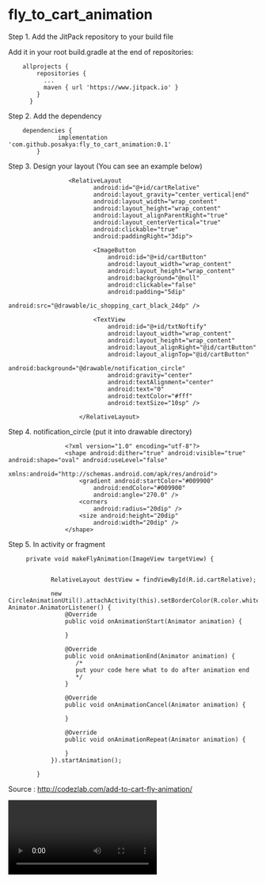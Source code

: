 # fly_to_cart_animation

Step 1. Add the JitPack repository to your build file

Add it in your root build.gradle at the end of repositories:

        allprojects {
            repositories {
              ...
              maven { url 'https://www.jitpack.io' }
            }
          }
          
          
Step 2. Add the dependency

        dependencies {
                  implementation 'com.github.posakya:fly_to_cart_animation:0.1'
            }
            
            
Step 3. Design your layout (You can see an example below)

                     <RelativeLayout
                            android:id="@+id/cartRelative"
                            android:layout_gravity="center_vertical|end"
                            android:layout_width="wrap_content"
                            android:layout_height="wrap_content"
                            android:layout_alignParentRight="true"
                            android:layout_centerVertical="true"
                            android:clickable="true"
                            android:paddingRight="3dip">

                            <ImageButton
                                android:id="@+id/cartButton"
                                android:layout_width="wrap_content"
                                android:layout_height="wrap_content"
                                android:background="@null"
                                android:clickable="false"
                                android:padding="5dip"
                                android:src="@drawable/ic_shopping_cart_black_24dp" />

                            <TextView
                                android:id="@+id/txtNoftify"
                                android:layout_width="wrap_content"
                                android:layout_height="wrap_content"
                                android:layout_alignRight="@id/cartButton"
                                android:layout_alignTop="@id/cartButton"
                                android:background="@drawable/notification_circle"
                                android:gravity="center"
                                android:textAlignment="center"
                                android:text="0"
                                android:textColor="#fff"
                                android:textSize="10sp" />
                                
                        </RelativeLayout>
                        
 Step 4. notification_circle (put it into drawable directory)
  
                    <?xml version="1.0" encoding="utf-8"?>
                    <shape android:dither="true" android:visible="true" android:shape="oval" android:useLevel="false"
                        xmlns:android="http://schemas.android.com/apk/res/android">
                        <gradient android:startColor="#009900"
                            android:endColor="#009900"
                            android:angle="270.0" />
                        <corners
                            android:radius="20dip" />
                        <size android:height="20dip"
                            android:width="20dip" />
                    </shape>


Step 5. In activity or fragment 

        
         private void makeFlyAnimation(ImageView targetView) {

                
                RelativeLayout destView = findViewById(R.id.cartRelative);

                new CircleAnimationUtil().attachActivity(this).setBorderColor(R.color.white).setBorderWidth(1).setTargetView(targetView).setCircleDuration(1000).setMoveDuration(800).setDestView(destView).setAnimationListener(new Animator.AnimatorListener() {
                    @Override
                    public void onAnimationStart(Animator animation) {

                    }

                    @Override
                    public void onAnimationEnd(Animator animation) {
                       /*
                       put your code here what to do after animation end
                       */
                    }

                    @Override
                    public void onAnimationCancel(Animator animation) {

                    }

                    @Override
                    public void onAnimationRepeat(Animator animation) {

                    }
                }).startAnimation();

            }
            
 Source : http://codezlab.com/add-to-cart-fly-animation/            

![](video-1553956111.mp4)
